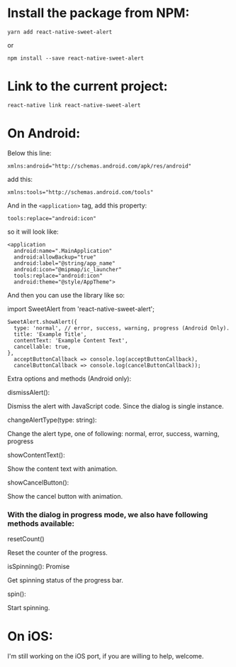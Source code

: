 # Install the package from NPM:

`
yarn add react-native-sweet-alert
`

or

`
npm install --save react-native-sweet-alert
`

# Link to the current project:

`
react-native link react-native-sweet-alert
`

# On Android:

Below this line:

`
xmlns:android="http://schemas.android.com/apk/res/android"
`

add this:

`
xmlns:tools="http://schemas.android.com/tools"
`

And in the `<application>` tag, add this property:

`
tools:replace="android:icon"
`

so it will look like:

```
<application
  android:name=".MainApplication"
  android:allowBackup="true"
  android:label="@string/app_name"
  android:icon="@mipmap/ic_launcher"
  tools:replace="android:icon"
  android:theme="@style/AppTheme">
```

And then you can use the library like so:

import SweetAlert from 'react-native-sweet-alert';

```
SweetAlert.showAlert({
  type: 'normal', // error, success, warning, progress (Android Only).
  title: 'Example Title',
  contentText: 'Example Content Text',
  cancellable: true,
},
  acceptButtonCallback => console.log(acceptButtonCallback),
  cancelButtonCallback => console.log(cancelButtonCallback));
```

Extra options and methods (Android only):

dismissAlert():

Dismiss the alert with JavaScript code. Since the dialog is single instance.

changeAlertType(type: string):

Change the alert type, one of following: normal, error, success, warning, progress

showContentText():

Show the content text with animation.

showCancelButton():

Show the cancel button with animation.

### With the dialog in progress mode, we also have following methods available:

resetCount()

Reset the counter of the progress.

isSpinning(): Promise

Get spinning status of the progress bar.

spin():

Start spinning.

# On iOS:

I'm still working on the iOS port, if you are willing to help, welcome.

